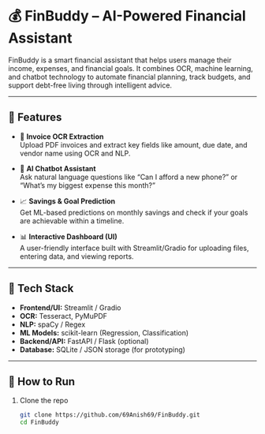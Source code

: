 # 💰 FinBuddy – AI-Powered Financial Assistant

FinBuddy is a smart financial assistant that helps users manage their income, expenses, and financial goals. It combines OCR, machine learning, and chatbot technology to automate financial planning, track budgets, and support debt-free living through intelligent advice.

---

## 🚀 Features

- 📄 **Invoice OCR Extraction**  
  Upload PDF invoices and extract key fields like amount, due date, and vendor name using OCR and NLP.

- 🤖 **AI Chatbot Assistant**  
  Ask natural language questions like “Can I afford a new phone?” or “What’s my biggest expense this month?”

- 📈 **Savings & Goal Prediction**  
  Get ML-based predictions on monthly savings and check if your goals are achievable within a timeline.

- 📊 **Interactive Dashboard (UI)**  
  A user-friendly interface built with Streamlit/Gradio for uploading files, entering data, and viewing reports.

---

## 🧠 Tech Stack

- **Frontend/UI:** Streamlit / Gradio  
- **OCR:** Tesseract, PyMuPDF  
- **NLP:** spaCy / Regex  
- **ML Models:** scikit-learn (Regression, Classification)  
- **Backend/API:** FastAPI / Flask (optional)  
- **Database:** SQLite / JSON storage (for prototyping)

---

## 🧪 How to Run

1. Clone the repo  
   ```bash
   git clone https://github.com/69Anish69/FinBuddy.git
   cd FinBuddy
